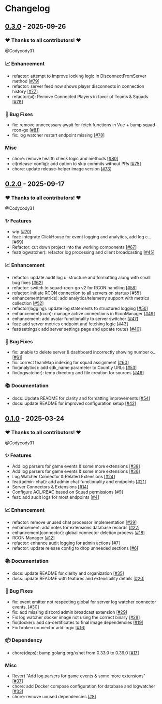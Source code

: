 # Changelog

## [0.3.0](https://github.com/Codycody31/squad-aegis/releases/tag/0.3.0) - 2025-09-26

### ❤️ Thanks to all contributors! ❤️

@Codycody31

### 📈 Enhancement

- refactor: attempt to improve locking logic in DisconnectFromServer method [[#79](https://github.com/Codycody31/squad-aegis/pull/79)]
- refactor: server feed now shows player disconnects in connection history [[#77](https://github.com/Codycody31/squad-aegis/pull/77)]
- refactor(ui): Remove Connected Players in favor of Teams & Squads [[#76](https://github.com/Codycody31/squad-aegis/pull/76)]

### 🐛 Bug Fixes

- fix: remove unnecessary await for fetch functions in Vue + bump squad-rcon-go [[#81](https://github.com/Codycody31/squad-aegis/pull/81)]
- fix: log watcher restart endpoint missing [[#78](https://github.com/Codycody31/squad-aegis/pull/78)]

### Misc

- chore: remove health check logic and methods [[#80](https://github.com/Codycody31/squad-aegis/pull/80)]
- ci(release-config): add option to skip commits without PRs [[#75](https://github.com/Codycody31/squad-aegis/pull/75)]
- chore: update release-helper image version [[#73](https://github.com/Codycody31/squad-aegis/pull/73)]

## [0.2.0](https://github.com/Codycody31/squad-aegis/releases/tag/0.2.0) - 2025-09-17

### ❤️ Thanks to all contributors! ❤️

@Codycody31

### ✨ Features

- wip [[#70](https://github.com/Codycody31/squad-aegis/pull/70)]
- feat: integrate ClickHouse for event logging and analytics, add log c… [[#69](https://github.com/Codycody31/squad-aegis/pull/69)]
- Refactor: cut down project into the working components [[#67](https://github.com/Codycody31/squad-aegis/pull/67)]
- feat(logwatcher): refactor log processing and client broadcasting [[#45](https://github.com/Codycody31/squad-aegis/pull/45)]

### 📈 Enhancement

- refactor: update audit log ui structure and formatting along with small bug fixes [[#62](https://github.com/Codycody31/squad-aegis/pull/62)]
- refactor: switch to squad-rcon-go v2 for RCON handling [[#58](https://github.com/Codycody31/squad-aegis/pull/58)]
- refactor: initiate RCON connection to all servers on startup [[#55](https://github.com/Codycody31/squad-aegis/pull/55)]
- enhancement(metrics): add analytics/telemetry support with metrics collection [[#52](https://github.com/Codycody31/squad-aegis/pull/52)]
- refactor(logging): update log statements to structured logging [[#50](https://github.com/Codycody31/squad-aegis/pull/50)]
- enhancement(rcon): manage active connections in RconManager [[#49](https://github.com/Codycody31/squad-aegis/pull/49)]
- enhancement: add avatar functionality to server switcher [[#47](https://github.com/Codycody31/squad-aegis/pull/47)]
- feat: add server metrics endpoint and fetching logic [[#43](https://github.com/Codycody31/squad-aegis/pull/43)]
- feat(settings): add server settings page and update routes [[#40](https://github.com/Codycody31/squad-aegis/pull/40)]

### 🐛 Bug Fixes

- fix: unable to delete server & dashboard incorrectly showing number o… [[#61](https://github.com/Codycody31/squad-aegis/pull/61)]
- fix: correct teamMap indexing for squad assignment [[#60](https://github.com/Codycody31/squad-aegis/pull/60)]
- fix(analytics): add sdk_name parameter to Countly URLs [[#53](https://github.com/Codycody31/squad-aegis/pull/53)]
- fix(logwatcher): temp directory and file creation for sources [[#46](https://github.com/Codycody31/squad-aegis/pull/46)]

### 📚 Documentation

- docs: Update README for clarity and formatting improvements [[#54](https://github.com/Codycody31/squad-aegis/pull/54)]
- docs: update README for improved configuration setup [[#42](https://github.com/Codycody31/squad-aegis/pull/42)]

## [0.1.0](https://github.com/Codycody31/squad-aegis/releases/tag/0.1.0) - 2025-03-24

### ❤️ Thanks to all contributors! ❤️

@Codycody31

### ✨ Features

- Add log parsers for game events & some more extensions [[#38](https://github.com/Codycody31/squad-aegis/pull/38)]
- Add log parsers for game events & some more extensions [[#36](https://github.com/Codycody31/squad-aegis/pull/36)]
- Log Watcher Connector & Related Extensions [[#24](https://github.com/Codycody31/squad-aegis/pull/24)]
- feat(admin-chat): add admin chat functionality and endpoints [[#21](https://github.com/Codycody31/squad-aegis/pull/21)]
- Server Connectors & Extensions [[#14](https://github.com/Codycody31/squad-aegis/pull/14)]
- Configure ACL/RBAC based on Squad permissions [[#9](https://github.com/Codycody31/squad-aegis/pull/9)]
- feat: add audit logs for most endpoints [[#4](https://github.com/Codycody31/squad-aegis/pull/4)]

### 📈 Enhancement

- refactor: remove unused chat processor implementation [[#39](https://github.com/Codycody31/squad-aegis/pull/39)]
- enhancement: add notes for extensions database records [[#22](https://github.com/Codycody31/squad-aegis/pull/22)]
- enhancement(connector): global connector deletion process [[#18](https://github.com/Codycody31/squad-aegis/pull/18)]
- RCON Manager [[#12](https://github.com/Codycody31/squad-aegis/pull/12)]
- refactor: enhance audit logging for admin actions [[#7](https://github.com/Codycody31/squad-aegis/pull/7)]
- refactor: update release config to drop unneeded sections [[#6](https://github.com/Codycody31/squad-aegis/pull/6)]

### 📚 Documentation

- docs: update README for clarity and organization [[#35](https://github.com/Codycody31/squad-aegis/pull/35)]
- docs: update README with features and extensibility details [[#20](https://github.com/Codycody31/squad-aegis/pull/20)]

### 🐛 Bug Fixes

- fix: event emitter not respecting global for server log watcher connector events. [[#30](https://github.com/Codycody31/squad-aegis/pull/30)]
- fix: add missing discord admin broadcast extension [[#29](https://github.com/Codycody31/squad-aegis/pull/29)]
- Fix log watcher docker image not using the correct binary [[#28](https://github.com/Codycody31/squad-aegis/pull/28)]
- fix(docker): add ca-certificates to final image dependencies [[#19](https://github.com/Codycody31/squad-aegis/pull/19)]
- Fix broken connector add logic [[#16](https://github.com/Codycody31/squad-aegis/pull/16)]

### 📦️ Dependency

- chore(deps): bump golang.org/x/net from 0.33.0 to 0.36.0 [[#17](https://github.com/Codycody31/squad-aegis/pull/17)]

### Misc

- Revert "Add log parsers for game events & some more extensions" [[#37](https://github.com/Codycody31/squad-aegis/pull/37)]
- chore: add Docker compose configuration for database and logwatcher [[#33](https://github.com/Codycody31/squad-aegis/pull/33)]
- chore: remove unused dependencies [[#8](https://github.com/Codycody31/squad-aegis/pull/8)]
